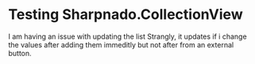 # Testing Sharpnado.CollectionView
I am having an issue with updating the list
Strangly, it updates if i change the values after adding them immeditly but not after from an external button.

